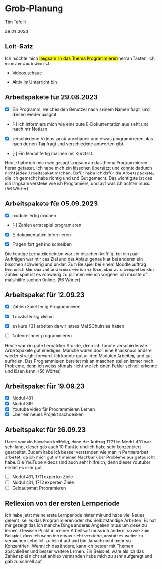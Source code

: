 # Grob-Planung

Tim Tafolli

29.08.2023

## Leit-Satz

Ich möchte mich <mark>langsam an das Thema Programmieren</mark> herran Tasten, ich erreiche das indem ich

* Videos schaue

* Aktiv im Unterricht bin

## Arbeitspakete für 29.08.2023




- [X] Ein Programm,  welches den Benutzer nach seinem Namen fragt, und diesen wieder ausgibt.

- [-] ich informiere mich wie eine gute E-Dokumentation aus sieht und mach mir Notizen

- [X] verschiedene Videos zu c# anschauen und etwas programmieren, das nach deinen Tag fragt und verschiedene antworten gibt.

- [-] Ein Modul fertig machen mit Kurztest.

Heute habe ich mich wie gesagt langsam an das thema Programmieren heran getastet. Ich habe mich ein bisschen übersätzt und konnte dadurch nicht jedes Arbeitspaket machen. Dafür habe ich dafür die Arbeitspackete, die ich gemacht habe richtig und und Gut gemacht. Das wichtigste ist das ich langsam verstehe wie ich Programiere, und auf was ich achten muss. (56 Wörter)

## Arbeitspakete für 05.09.2023

- [x] module fertig machen
- [-] Zahlen errat spiel programieren 
- [x] E-dokumentation informieren
- [x] Fragen fort gehänd schreiben


Die heutige Lernatelierlektion war ein bisschen knifflig, bei ein paar Aufträgen war mir das Ziel und der Ablauf genau klar bei anderen ein bisschen schwierig und unklar. Zum Beispiel bei einem Moodle auftrag kenne ich klar das ziel und weiss wie ich es löse, aber zum beispiel bei dm Zahlen spiel ist es schwierig zu plannen wie ich vorgehe, ich musste oft mals hiilfe suchen Online. (66 Wörter)

## Arbeitspaket für 12.09.23

- [X] Zahlen Spiel fertig Programmieren
- [X] 1 modul fertig stellen
- [X] an kurs 431 arbeiten da wir letzes Mal SChulreise hatten 
- [ ] Notenrechner programmieren


Heute war ein gute Lernatelier Stunde, denn ich konnte verschiedenste Arbeitspakete gut erledigen. Manche waren doch eine Knacknuss andere wieder straight forward. Ich konnte gut an den Modulen Arbeiten, und gut aufholen. Das Programmieren bereitet mir an manchen stellen immer noch Probleme, denn ich weiss oftmals nicht wie ich einen Fehler schnell erkenne und lösen kann. (56 Wörter)

## Arbeitspaket für 19.09.23

- [x] Modul 431
- [x] Modul 319
- [x] Youtube video für Programmieren Lernen
- [x] Über ein neues Projekt nachdenken
  
## Arbeitspaket für 26.09.23

Heute war ein bisschen kniffelig, denn der Auftrag 1721 im  Modul 431 war sehr lang, dieser gab auch 10 Punkte und ich habe sehr konzentriert gearbeitet. Zudem habe ich besser verstanden wie man in Pertnerarbeit arbeitet, da ich mich gut mit meinen Nachbar über Probleme aus getauscht habe. Die YouTube Videos sind auch sehr hilfreich, denn dieser Youtuber erklärt es sehr gut.

- [ ] Modul 431, 1711 experten Ziele
- [ ] Modul 431, 1712 experten Ziele
- [ ] Geldautomat Probramieren
## Reflexion von der ersten Lernperiode

Ich habe jetzt meine erste Lernperiode hinter mir und habe viel Neues gelernt, sei es das Programmieren oder das Selbstständige Arbeiten. Es hat mir gezeigt das ich manche Dinge anderes Angehen muss um diese zu lernen. Gewisse Punkt in meiner Arbeitsart muss ich ändern, so wie zum Beispiel, dass ich wenn ich etwas nicht verstehe, anstatt es weiter zu versuchen gebe ich zu leicht auf und bin danach nicht mehr so Konzentriert. Wenn ich das ändere, kann ich besser mit Themen abschließen und besser weitere Lernen. Ein Beispiel, wäre als ich das Zahlenspiel nicht auf anhieb verstanden habe mich zu sehr aufgeregt und gab zu schnell auf

